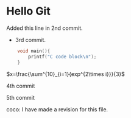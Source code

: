 # Hello Git

Added this line in 2nd commit.

* 3rd commit.

```C
    void main(){
        printf("C code block\n");
    }
```

$x=\frac{\sum^{10}_{i=1}{exp^{2\times i}}}{3}$

4th commit


5th commit



coco: I have made a revision for this file.